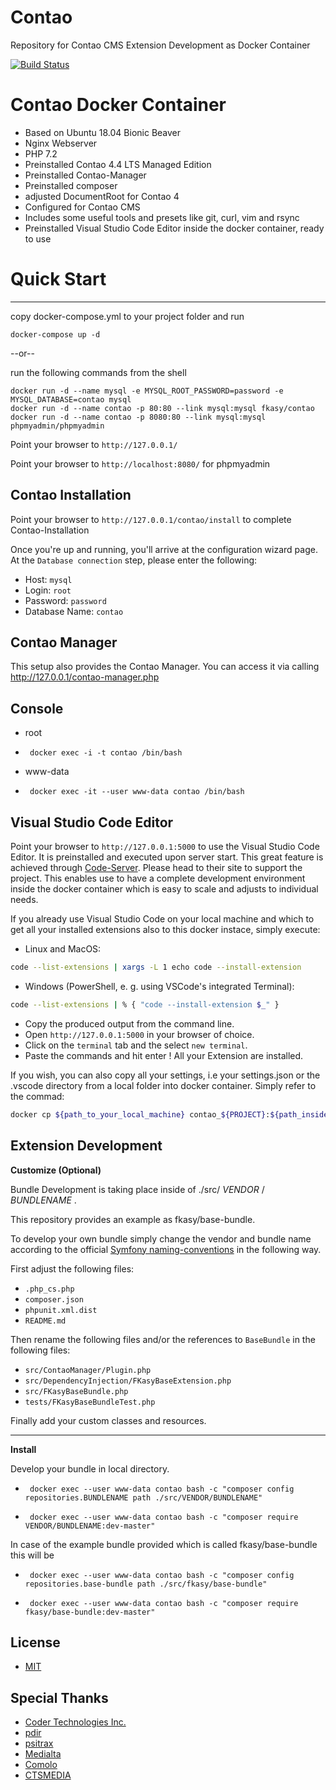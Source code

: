 # Contao
Repository for Contao CMS Extension Development as Docker Container

[![Build Status](https://travis-ci.org/FKasy/Contao-Docker.svg?branch=master)](https://travis-ci.org/FKasy/Contao-Docker)

# Contao Docker Container
- Based on Ubuntu 18.04 Bionic Beaver
- Nginx Webserver
- PHP 7.2
- Preinstalled Contao 4.4 LTS Managed Edition
- Preinstalled Contao-Manager
- Preinstalled composer
- adjusted DocumentRoot for Contao 4
- Configured for Contao CMS
- Includes some useful tools and presets like git, curl, vim and rsync
- Preinstalled Visual Studio Code Editor inside the docker container, ready to use


# Quick Start
---

copy docker-compose.yml to your project folder and run
```
docker-compose up -d
```

--or--

run the following commands from the shell
```
docker run -d --name mysql -e MYSQL_ROOT_PASSWORD=password -e MYSQL_DATABASE=contao mysql
docker run -d --name contao -p 80:80 --link mysql:mysql fkasy/contao
docker run -d --name contao -p 8080:80 --link mysql:mysql phpmyadmin/phpmyadmin
```

Point your browser to `http://127.0.0.1/`

Point your browser to `http://localhost:8080/` for phpmyadmin

Contao Installation
---

Point your browser to `http://127.0.0.1/contao/install` to complete Contao-Installation

Once you're up and running, you'll arrive at the configuration wizard page. At the `Database connection` step, please enter the following:

- Host: `mysql`
- Login: `root`
- Password: `password`
- Database Name: `contao`

Contao Manager
---
This setup also provides the Contao Manager. You can access it via calling http://127.0.0.1/contao-manager.php

Console
---
-   root
-      docker exec -i -t contao /bin/bash
-   www-data
-      docker exec -it --user www-data contao /bin/bash  


Visual Studio Code Editor
---
Point your browser to `http://127.0.0.1:5000` to use the Visual Studio Code Editor.
It is preinstalled and executed upon server start. This great feature is achieved through
[Code-Server](https://github.com/cdr/code-server). Please head to their site to support the
project. This enables use to have a complete development environment inside the docker container
which is easy to scale and adjusts to individual needs.

If you already use Visual Studio Code on your local machine and which to get all your installed
extensions also to this docker instace, simply execute:
- Linux and MacOS:
```bash
code --list-extensions | xargs -L 1 echo code --install-extension
```
- Windows (PowerShell, e. g. using VSCode's integrated Terminal):
```bash
code --list-extensions | % { "code --install-extension $_" }
```

- Copy the produced output from the command line.
- Open `http://127.0.0.1:5000` in your browser of choice.
- Click on the `terminal` tab and the select `new terminal`.
- Paste the commands and hit enter ! All your Extension are installed.

If you wish, you can also copy all your settings, i.e your settings.json or the .vscode directory
from a local folder into docker container. Simply refer to the commad:

```bash
docker cp ${path_to_your_local_machine} contao_${PROJECT}:${path_inside_docker_container}
```

Extension Development
---

**Customize (Optional)**

Bundle Development is taking place inside of ./src/ _VENDOR_ / _BUNDLENAME_ . 

This repository provides an example  as fkasy/base-bundle.

To develop your own bundle simply change the vendor and bundle name 
according to the official [Symfony naming-conventions](https://symfony.com/doc/current/contributing/code/standards.html#naming-conventions) in the following way.

First adjust the following files:

 * `.php_cs.php`
 * `composer.json`
 * `phpunit.xml.dist`
 * `README.md`

Then rename the following files and/or the references to `BaseBundle` in
the following files:

 * `src/ContaoManager/Plugin.php`
 * `src/DependencyInjection/FKasyBaseExtension.php`
 * `src/FKasyBaseBundle.php`
 * `tests/FKasyBaseBundleTest.php`

Finally add your custom classes and resources.

---

**Install**

Develop your bundle in local directory.
-      docker exec --user www-data contao bash -c "composer config repositories.BUNDLENAME path ./src/VENDOR/BUNDLENAME"
-      docker exec --user www-data contao bash -c "composer require VENDOR/BUNDLENAME:dev-master"


In case of the example bundle provided which is called fkasy/base-bundle this will be
-      docker exec --user www-data contao bash -c "composer config repositories.base-bundle path ./src/fkasy/base-bundle"
-      docker exec --user www-data contao bash -c "composer require fkasy/base-bundle:dev-master"

License
---

- [MIT](https://github.com/FKasy/Contao/blob/master/LICENSE)

Special Thanks
--------------
- [Coder Technologies Inc.](https://github.com/cdr/code-server)
- [pdir](https://github.com/pdir/contao-docker)
- [psitrax](https://github.com/psi-4ward/docker-contao)
- [Medialta](https://github.com/medialta/docker-contao)
- [Comolo](https://github.com/comolo/contao-docker)
- [CTSMEDIA](https://github.com/ctsmedia/docker-contao)
